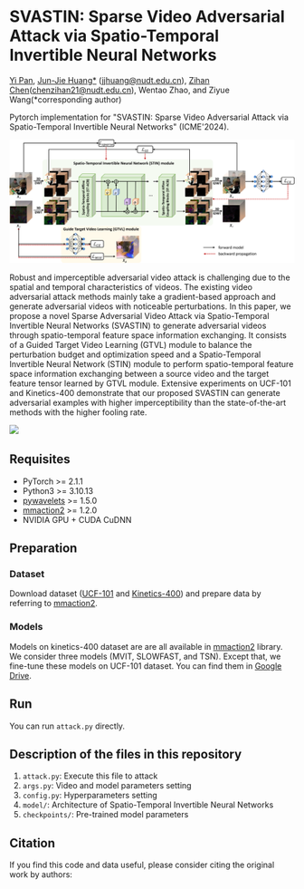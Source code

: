 # SVASTIN: Sparse Video Adversarial Attack via Spatio-Temporal Invertible Neural Networks

[Yi Pan](panyi_jsjy@nudt.edu.cn), [Jun-Jie Huang*](https://jjhuangcs.github.io/) (jjhuang@nudt.edu.cn), [Zihan Chen](https://brittany-chen.github.io/)(chenzihan21@nudt.edu.cn), Wentao Zhao, and Ziyue Wang(*corresponding author)

Pytorch implementation for "SVASTIN: Sparse Video Adversarial Attack via Spatio-Temporal Invertible Neural Networks" (ICME'2024).

<img src='imgs/overview.png'/>

Robust and imperceptible adversarial video attack is challenging due to the spatial and temporal characteristics of videos. The existing video adversarial attack methods mainly take a gradient-based approach and generate adversarial videos with noticeable perturbations. In this paper, we propose a novel Sparse Adversarial Video Attack via Spatio-Temporal Invertible Neural Networks (SVASTIN) to generate adversarial videos through spatio-temporal feature space information exchanging. It consists of a Guided Target Video Learning (GTVL) module to balance the perturbation budget and optimization speed and a Spatio-Temporal Invertible Neural Network (STIN) module to perform spatio-temporal feature space information exchanging between a source video and the target feature tensor learned by GTVL module. Extensive experiments on UCF-101 and Kinetics-400 demonstrate that our proposed SVASTIN can generate adversarial examples with higher imperceptibility than the state-of-the-art methods with the higher fooling rate.

<img src='imgs/visualization.png'/>


## Requisites

* PyTorch >= 2.1.1
* Python3 >= 3.10.13
* [pywavelets](https://github.com/KeKsBoTer/torch-dwt) >= 1.5.0
* [mmaction2](https://github.com/open-mmlab/mmaction2) >= 1.2.0
* NVIDIA GPU + CUDA CuDNN

## Preparation

### Dataset

Download dataset ([UCF-101](https://www.crcv.ucf.edu/research/data-sets/ucf101/) and [Kinetics-400](https://deepmind.com/research/open-source/open-source-datasets/kinetics/)) and prepare data by referring to [mmaction2](https://mmaction2.readthedocs.io/en/latest/).

### Models

Models on kinetics-400 dataset are are all available in [mmaction2](https://mmaction2.readthedocs.io/en/latest/) library. We consider three models (MVIT, SLOWFAST, and TSN). Except that, we fine-tune these models on UCF-101 dataset. You can find them in [Google Drive](https://drive.google.com/file/d/1nlaIvaQN6vmegId3UX3XjrPdSt6Nt82I/view?usp=drive_link).

## Run

You can run ```attack.py``` directly.

## Description of the files in this repository

1) ``attack.py``: Execute this file to attack 
2) ``args.py``: Video and model parameters setting 
3) ``config.py``: Hyperparameters setting
4) ``model/``: Architecture of Spatio-Temporal Invertible Neural Networks
6) ``checkpoints/``: Pre-trained model parameters


## Citation

If you find this code and data useful, please consider citing the original work by authors:

```

```